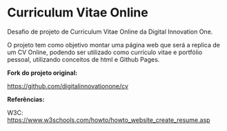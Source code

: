 # Curriculum Vitae Online

Desafio de projeto de Curriculum Vitae Online da Digital Innovation One.

O projeto tem como objetivo montar uma página web que será a replica de um CV Online, podendo ser utilizado como currículo vitae e portfólio pessoal, utilizando conceitos de html e Github Pages.

**Fork do projeto original:**

https://github.com/digitalinnovationone/cv

**Referências:**

W3C: https://www.w3schools.com/howto/howto_website_create_resume.asp
